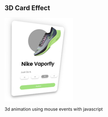 ## 3D Card Effect

![enter image description here](https://raw.githubusercontent.com/natcecilio/3d-card-effect/main/vaporfly.png)


3d animation using mouse events with javascript
